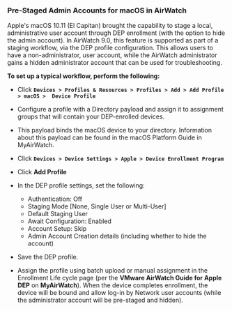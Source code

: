 ### Pre-Staged Admin Accounts for macOS in AirWatch

Apple's macOS 10.11 (El Capitan) brought the capability to stage a local, administrative 
user account through DEP enrollment (with the option to hide the admin account). 
In AirWatch 9.0, this feature is supported as part of a staging workflow, via the 
DEP profile configuration. This allows users to have a non-administrator, user account, 
while the AirWatch administrator gains a hidden administrator account that can be 
used for troubleshooting.

**To set up a typical workflow, perform the following:**

-   Click **`Devices > Profiles & Resources > Profiles > Add > Add Profile > macOS > 
    Device Profile`**

-   Configure a profile with a Directory payload and assign it to assignment groups
    that will contain your DEP-enrolled devices.

-   This payload binds the macOS device to your directory. Information about this 
    payload can be found in the macOS Platform Guide in MyAirWatch.

-   Click **`Devices > Device Settings > Apple > Device Enrollment Program`**

-   Click **Add Profile**

-   In the DEP profile settings, set the following:

    -   Authentication: Off
    -   Staging Mode [None, Single User or Multi-User]
    -   Default Staging User
    -   Await Configuration: Enabled
    -   Account Setup: Skip
    -   Admin Account Creation details (including whether to hide the account)

-   Save the DEP profile.

-   Assign the profile using batch upload or manual assignment in the Enrollment 
    Life cycle page (per the **VMware AirWatch Guide for Apple DEP** on **MyAirWatch**).
    When the device completes enrollment, the device will be bound and allow 
    log-in by Network user accounts (while the administrator account will be 
    pre-staged and hidden).

